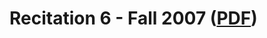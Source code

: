 Recitation 6 - Fall 2007 ([PDF](http://people.csail.mit.edu/jastr/6001/fall07/r05.pdf))
=======================================================================================

